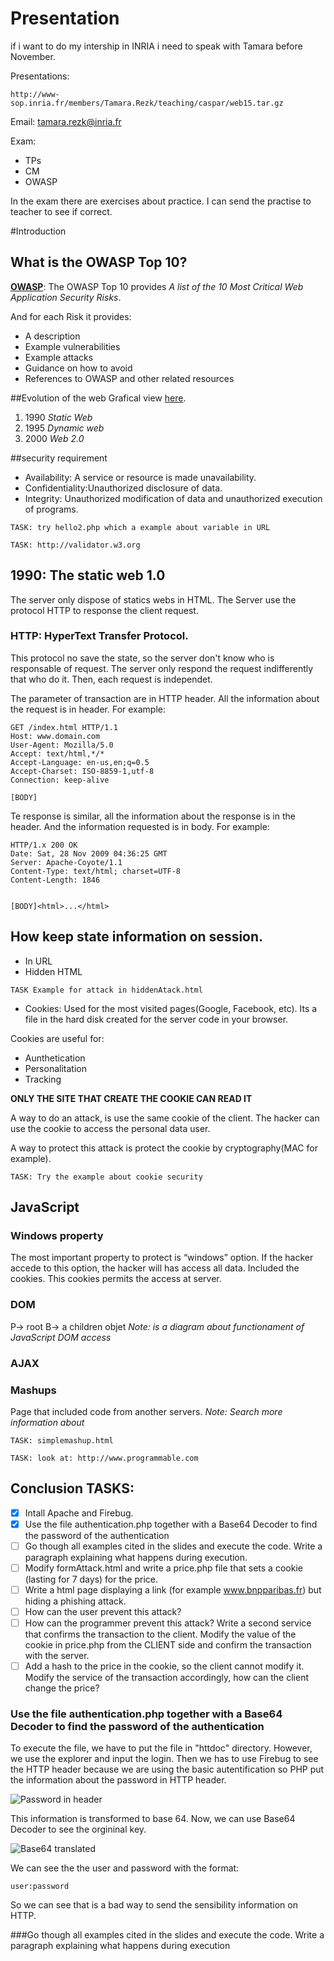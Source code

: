 # Presentation
if i want to do my intership in INRIA i need to speak with Tamara before November.

Presentations:
```
http://www-sop.inria.fr/members/Tamara.Rezk/teaching/caspar/web15.tar.gz
```
Email: tamara.rezk@inria.fr

Exam:
- TPs
- CM
- OWASP

In the exam there are exercises about practice. I can send the practise to teacher to see if correct.

#Introduction

## What is the OWASP Top 10?
**[OWASP](https://www.owasp.org/index.php/Category:OWASP_Top_Ten_Project)**:
The OWASP Top 10 provides *A list of the 10 Most Critical Web Application Security Risks*.

And for each Risk it provides:
- A description
- Example vulnerabilities
- Example attacks
- Guidance on how to avoid
- References to OWASP and other related resources

##Evolution of the web
Grafical view [here](http://evolutionoftheweb.com).
1. 1990 *Static Web*
2. 1995 *Dynamic web*
3. 2000 *Web 2.0*

##security requirement
- Availability: A service or resource is made unavailability.
- Confidentiality:Unauthorized disclosure of data.
- Integrity: Unauthorized modification of data and unauthorized execution of programs.

```
TASK: try hello2.php which a example about variable in URL
```
```
TASK: http://validator.w3.org
```
## 1990: The static web 1.0
The server only dispose of statics webs in HTML.
The Server use the protocol HTTP to response the client request.
### HTTP: HyperText Transfer Protocol.
This protocol no save the state, so the server don't know who is responsable of request. The server only respond the request indifferently that who do it. Then, each request is independet.

The parameter of transaction are in HTTP header. All the information about the request is in header. For example:

```
GET /index.html HTTP/1.1
Host: www.domain.com
User-Agent: Mozilla/5.0
Accept: text/html,*/*
Accept-Language: en-us,en;q=0.5
Accept-Charset: ISO-8859-1,utf-8
Connection: keep-alive

[BODY]
```

Te response is similar, all the information about the response is in the header. And the information requested is in body. For example:

```
HTTP/1.x 200 OK
Date: Sat, 28 Nov 2009 04:36:25 GMT
Server: Apache-Coyote/1.1
Content-Type: text/html; charset=UTF-8
Content-Length: 1846


[BODY]<html>...</html>
```

## How keep state information on session.
- In URL
- Hidden HTML
```
TASK Example for attack in hiddenAtack.html
```
- Cookies:
Used for the most visited pages(Google, Facebook, etc).
Its a file in the hard disk created for the server code in your browser.

Cookies are useful for:
- 	Aunthetication
- 	Personalitation
- 	Tracking

**ONLY THE SITE THAT CREATE THE COOKIE CAN READ IT**

A way to do an attack, is use the same cookie of the client. The hacker can use the cookie to access the personal data user.

A way to protect this attack is protect the cookie by cryptography(MAC for example).
```
TASK: Try the example about cookie security
```
## JavaScript
### Windows property
The most important property to protect is “windows” option.
If the hacker accede to this option, the hacker will has access all data. Included the cookies. This cookies permits the access at server.
### DOM
P-> root
B-> a children objet
*Note: is a diagram about functionament of JavaScript DOM access*
### AJAX
### Mashups
Page that included code from another servers.
*Note: Search more information about*
```
TASK: simplemashup.html
```
```
TASK: look at: http://www.programmable.com
```

## Conclusion TASKS:

- [X] Intall Apache and Firebug.
- [X] Use  the file authentication.php together with a Base64 Decoder  to find the password of the authentication
- [ ] Go though all examples cited in the slides and execute the code. Write a paragraph explaining what happens during execution.
- [ ] Modify formAttack.html and write a price.php file that sets a cookie (lasting for 7 days) for the price.
- [ ] Write a html page displaying a link (for example www.bnpparibas.fr) but hiding a phishing attack.
- 	[ ] How can the user prevent this attack?
- 	[ ] How can the programmer prevent this attack?
Write a second service that confirms the transaction to the client. Modify the value of the cookie in price.php from the CLIENT side and confirm the transaction with the server.
- [ ] Add a hash to the price in the cookie, so the client cannot modify it. Modify the service of the transaction accordingly, how can the client change the price?

### Use  the file authentication.php together with a Base64 Decoder  to find the password of the authentication

To execute the file, we have to put the file in "httdoc" directory.
However, we use the explorer and input the login.
Then we has to use Firebug to see the HTTP header because we are using the basic autentification so PHP put the information about the password in HTTP header.

![Password in header](https://i.imgur.com/dEuoDoa.png)

This information is transformed to base 64.
Now, we can use Base64 Decoder to see the orgininal key.

![Base64 translated](https://i.imgur.com/V0WBg4O.png)

We can see the the user and password with the format:
```
user:password
```

So we can see that is a bad way to send the sensibility information on HTTP.

###Go though all examples cited in the slides and execute the code. Write a paragraph explaining what happens during execution
